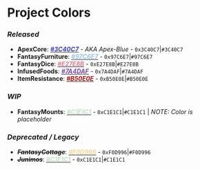# Project Colors
### _Released_
- **ApexCore**: [<span style="color:#3C40C7">_**#3C40C7**_</span>](https://www.colorhexa.com/3C40C7) - _AKA Apex-Blue_ - `0x3C40C7`|`#3C40C7` 
- **FantasyFurniture**: [<span style="color:#97C6E7">_**#97C6E7**_</span>](https://www.colorhexa.com/97C6E7) - `0x97C6E7`|`#97C6E7`
- **FantasyDice**: [<span style="color:#E27E8B">_**#E27E8B**_</span>](https://www.colorhexa.com/E27E8B) - `0xE27E8B`|`#E27E8B`
- **InfusedFoods**: [<span style="color:#7A4DAF">_**#7A4DAF**_</span>](https://www.colorhexa.com/7A4DAF) - `0x7A4DAF`|`#7A4DAF`
- **ItemResistance**: [<span style="color:#B50E0E">_**#B50E0E**_</span>](https://www.colorhexa.com/B50E0E) - `0xB50E0E`|`#B50E0E`

### _WIP_
- **FantasyMounts**: [<span style="color:#C1E1C1">_**#C1E1C1**_</span>](https://www.colorhexa.com/C1E1C1) - `0xC1E1C1`|`#C1E1C1` | _NOTE: Color is placeholder_

### _Deprecated / Legacy_
- ~~_**FantasyCottage**_~~: [<span style="color:#F0D996">_**#F0D996**_</span>](https://www.colorhexa.com/F0D996) - `0xF0D996`|`#F0D996`
- ~~**_Junimos_**~~: [<span style="color:#C1E1C1">_**#C1E1C1**_</span>](https://www.colorhexa.com/C1E1C1) - `0xC1E1C1`|`#C1E1C1`
